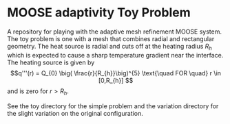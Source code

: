# MOOSE adaptivity Toy Problem
A repository for playing with the adaptive mesh refinement MOOSE system. The toy problem is one with a mesh that combines radial and rectangular geometry. The heat source is radial and cuts off at the heating radius $R_{h}$ which is expected to cause a sharp temperature gradient near the interface. The heating source is given by
$$q'''(r) =  Q_{0} \big( \frac{r}{R_{h}}\big)^{5} \text{\quad FOR \quad} r \in [0,R_{h}] $$ and is zero for $r>R_{h}$.

See the toy directory for the simple problem and the variation directory for the slight variation on the original configuration.